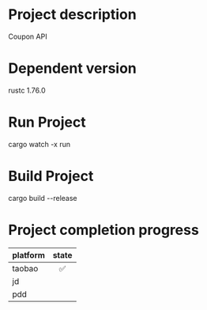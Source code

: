 # Project description
Coupon API

# Dependent version
rustc 1.76.0

# Run Project
cargo watch -x run

# Build Project
cargo build --release

# Project completion progress
| platform | state | 
| :-- | :-: |
| taobao | ✅ | 
| jd |  | 
| pdd |  | 
